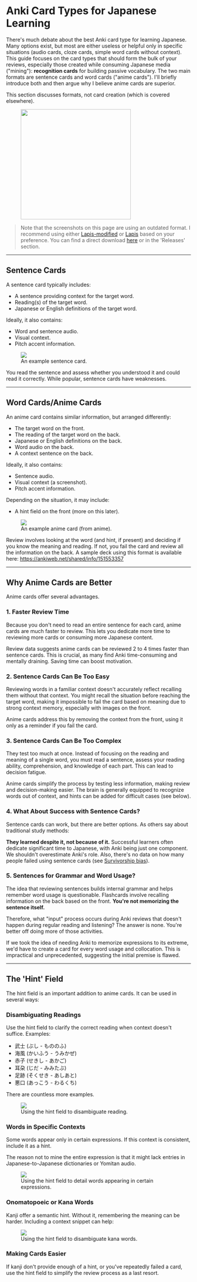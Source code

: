 # Anki Card Types for Japanese Learning

There's much debate about the best Anki card type for learning Japanese. Many options exist, but most are either useless or helpful only in specific situations (audio cards, cloze cards, simple word cards without context). This guide focuses on the card types that should form the bulk of your reviews, especially those created while consuming Japanese media ("mining"): **recognition cards** for building passive vocabulary. The two main formats are sentence cards and word cards ("anime cards"). I'll briefly introduce both and then argue why I believe anime cards are superior.

This section discusses formats, not card creation (which is covered elsewhere).

<figure>
  <img src="../images/anki_card.png" width="300"/>
</figure>

> Note that the screenshots on this page are using an outdated format. I recommend using either 
> [Lapis-modified](https://github.com/friedrich-de/lapis-modified) or [Lapis](https://github.com/donkuri/lapis) based on your preference.
> You can find a direct download [here](https://ankiweb.net/shared/info/151553357) or in the 'Releases' section.

---

## Sentence Cards

A sentence card typically includes:

- A sentence providing context for the target word.
- Reading(s) of the target word.
- Japanese or English definitions of the target word.

Ideally, it also contains:

- Word and sentence audio.
- Visual context.
- Pitch accent information.

<figure>
  <img src="../images/samplesentencecard.jpg"/>
<figcaption>An example sentence card.</figcaption>
</figure>

You read the sentence and assess whether you understood it and could read it correctly. While popular, sentence cards have weaknesses.

---

## Word Cards/Anime Cards

An anime card contains similar information, but arranged differently:

- The target word on the front.
- The reading of the target word on the back.
- Japanese or English definitions on the back.
- Word audio on the back.
- A context sentence on the back.

Ideally, it also contains:

- Sentence audio.
- Visual context (a screenshot).
- Pitch accent information.

Depending on the situation, it may include:

- A hint field on the front (more on this later).

<figure>
  <img src="../images/lapis_modified_2.png"/>
<figcaption>An example anime card (from anime).</figcaption>
</figure>

Review involves looking at the word (and hint, if present) and deciding if you know the meaning and reading. If not, you fail the card and review all the information on the back. A sample deck using this format is available here: <https://ankiweb.net/shared/info/151553357>

---

## Why Anime Cards are Better

Anime cards offer several advantages.

### 1. Faster Review Time

Because you don't need to read an entire sentence for each card, anime cards are much faster to review. This lets you dedicate more time to reviewing more cards or consuming more Japanese content.

Review data suggests anime cards can be reviewed 2 to 4 times faster than sentence cards. This is crucial, as many find Anki time-consuming and mentally draining. Saving time can boost motivation.

### 2. Sentence Cards Can Be Too Easy

Reviewing words in a familiar context doesn't accurately reflect recalling them without that context. You might recall the situation before reaching the target word, making it impossible to fail the card based on meaning due to strong context memory, especially with images on the front.

Anime cards address this by removing the context from the front, using it only as a reminder if you fail the card.

### 3. Sentence Cards Can Be Too Complex

They test too much at once. Instead of focusing on the reading and meaning of a single word, you must read a sentence, assess your reading ability, comprehension, and knowledge of each part. This can lead to decision fatigue.

Anime cards simplify the process by testing less information, making review and decision-making easier. The brain is generally equipped to recognize words out of context, and hints can be added for difficult cases (see below).

### 4. What About Success with Sentence Cards?

Sentence cards can work, but there are better options. As others say about traditional study methods:

**They learned despite it, not because of it.** Successful learners often dedicate significant time to Japanese, with Anki being just one component. We shouldn't overestimate Anki's role. Also, there's no data on how many people failed using sentence cards (see [Survivorship bias](https://en.wikipedia.org/wiki/Survivorship_bias)).

### 5. Sentences for Grammar and Word Usage?

The idea that reviewing sentences builds internal grammar and helps remember word usage is questionable. Flashcards involve recalling information on the back based on the front. **You're not memorizing the sentence itself.**

Therefore, what "input" process occurs during Anki reviews that doesn't happen during regular reading and listening? The answer is none. You're better off doing more of those activities.

If we took the idea of needing Anki to memorize expressions to its extreme, we'd have to create a card for every word usage and collocation. This is impractical and unprecedented, suggesting the initial premise is flawed.

---

## The 'Hint' Field

The hint field is an important addition to anime cards. It can be used in several ways:

### Disambiguating Readings

Use the hint field to clarify the correct reading when context doesn't suffice. Examples:

- 武士 (ぶし - もののふ)
- 海風 (かいふう - うみかぜ)
- 赤子 (せきし - あかご)
- 耳朶 (じだ - みみたぶ)
- 足跡 (そくせき - あしあと)
- 悪口 (あっこう - わるくち)

There are countless more examples.

<figure>
  <img src="../images/onyomi.jpg"/>
<figcaption>Using the hint field to disambiguate reading.</figcaption>
</figure>

### Words in Specific Contexts

Some words appear only in certain expressions. If this context is consistent, include it as a hint.

The reason not to mine the entire expression is that it might lack entries in Japanese-to-Japanese dictionaries or Yomitan audio.

<figure>
  <img src="../images/expressions.jpg"/>
<figcaption>Using the hint field to detail words appearing in certain expressions.</figcaption>
</figure>

### Onomatopoeic or Kana Words

Kanji offer a semantic hint. Without it, remembering the meaning can be harder. Including a context snippet can help:

<figure>
  <img src="../images/kanawords.jpg"/>
<figcaption>Using the hint field to disambiguate kana words.</figcaption>
</figure>

### Making Cards Easier

If kanji don't provide enough of a hint, or you've repeatedly failed a card, use the hint field to simplify the review process as a last resort.